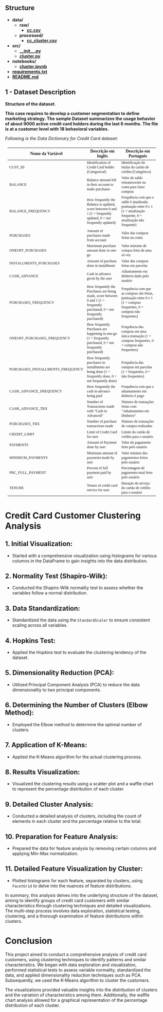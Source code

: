 ## <div class="header2">Structure </div>
- **data/**
  - **raw/**
    - [**cc.csv**](https://github.com/BragaDS/Customer-Clustering/blob/90dfedec48d33b7191d4e9f6f43d631e3229a4f2/data/raw/cc.csv)
  - **processed/**
    - [**cc_cluster.csv**](https://github.com/BragaDS/Customer-Clustering/blob/master/data/processed/cc_cluster.csv)
- **src/**
  - [**\_\_init\_\_.py**](https://github.com/BragaDS/Customer-Clustering/blob/90dfedec48d33b7191d4e9f6f43d631e3229a4f2/src/__init__.py)
  - [**cluster.py**](https://github.com/BragaDS/Customer-Clustering/blob/90dfedec48d33b7191d4e9f6f43d631e3229a4f2/src/cluster.py)
- **notebooks/**
  - [**cluster.ipynb**](https://github.com/BragaDS/Customer-Clustering/blob/90dfedec48d33b7191d4e9f6f43d631e3229a4f2/notebook/cluster.ipynb)
- [**requirements.txt**](https://github.com/BragaDS/Customer-Clustering/blob/90dfedec48d33b7191d4e9f6f43d631e3229a4f2/requirements.txt)
- [**README.md**](https://github.com/BragaDS/Customer-Clustering/blob/489fbcb842747a32b0775fa13f981ee6f039c4e0/README.MD)



## <div class="header2">1 - Dataset Description</div>
<div class="explain-box"><b>Structure of the dataset</b>.<br>

<b> This case requires to develop a customer segmentation to define marketing strategy. The
sample Dataset summarizes the usage behavior of about 9000 active credit card holders during the last 6 months. The file is at a customer level with 18 behavioral variables.</b>

<i>Following is the Data Dictionary for Credit Card dataset:</i>
    
<table style="font-family: Merriweather; font-weight: 300; font-size: 12px; text-align: left; padding: 8px; border-collapse: collapse; width: 100%;">
  <thead>
    <tr>
      <th style="font-family: Merriweather; font-weight: 900; text-align: center; font-size: 14px">Nome da Variável</th>
      <th style="font-family: Merriweather; font-weight: 900; text-align: center; font-size: 14px">Descrição em Inglês</th>
      <th style="font-family: Merriweather; font-weight: 900; text-align: center; font-size: 14px">Descrição em Português</th>
    </tr>
  </thead>
  <tbody>
      <tr>
          <td>CUST_ID</td>
          <td>Identification of Credit Card holder (Categorical)</td>
          <td>Identificação do titular do cartão de crédito (Categórico)</td>
      </tr>
      <tr>
          <td>BALANCE</td>
          <td>Balance amount left in their account to make purchases</td>
          <td>Valor do saldo remanescente na conta para fazer compras</td>
      </tr>
      <tr>
          <td>BALANCE_FREQUENCY</td>
          <td>How frequently the Balance is updated, score between 0 and 1 (1 = frequently updated, 0 = not frequently updated)</td>
          <td>Frequência com que o saldo é atualizado, pontuação entre 0 e 1 (1 = atualização frequente, 0 = atualização não frequente)</td>
      </tr>
      <tr>
          <td>PURCHASES</td>
          <td>Amount of purchases made from account</td>
          <td>Valor das compras feitas na conta</td>
      </tr>
      <tr>
          <td>ONEOFF_PURCHASES</td>
          <td>Maximum purchase amount done in one-go</td>
          <td>Valor máximo de compra feito de uma só vez</td>
      </tr>
      <tr>
          <td>INSTALLMENTS_PURCHASES</td>
          <td>Amount of purchase done in installment</td>
          <td>Valor das compras feitas em parcelas</td>
      </tr>
      <tr>
          <td>CASH_ADVANCE</td>
          <td>Cash in advance given by the user</td>
          <td>Adiantamento em dinheiro dado pelo usuário</td>
      </tr>
      <tr>
          <td>PURCHASES_FREQUENCY</td>
          <td>How frequently the Purchases are being made, score between 0 and 1 (1 = frequently purchased, 0 = not frequently purchased)</td>
          <td>Frequência com que as compras são feitas, pontuação entre 0 e 1 (1 = compras frequentes, 0 = compras não frequentes)</td>
      </tr>
      <tr>
          <td>ONEOFF_PURCHASES_FREQUENCY</td>
          <td>How frequently Purchases are happening in one-go (1 = frequently purchased, 0 = not frequently purchased)</td>
          <td>Frequência das compras em uma única transação (1 = compras frequentes, 0 = compras não frequentes)</td>
      </tr>
      <tr>
          <td>PURCHASES_INSTALLMENTS_FREQUENCY</td>
          <td>How frequently purchases in installments are being done (1 = frequently done, 0 = not frequently done)</td>
          <td>Frequência das compras em parcelas (1 = frequentes, 0 = não frequentes)</td>
      </tr>
      <tr>
          <td>CASH_ADVANCE_FREQUENCY</td>
          <td>How frequently the cash in advance being paid</td>
          <td>Frequência com que o adiantamento em dinheiro é pago</td>
      </tr>
      <tr>
          <td>CASH_ADVANCE_TRX</td>
          <td>Number of Transactions made with "Cash in Advanced"</td>
          <td>Número de transações feitas com "Adiantamento em Dinheiro"</td>
      </tr>
      <tr>
          <td>PURCHASES_TRX</td>
          <td>Number of purchase transactions made</td>
          <td>Número de transações de compra realizadas</td>
      </tr>
      <tr>
          <td>CREDIT_LIMIT</td>
          <td>Limit of Credit Card for user</td>
          <td>Limite do cartão de crédito para o usuário</td>
      </tr>
      <tr>
          <td>PAYMENTS</td>
          <td>Amount of Payment done by user</td>
          <td>Valor do pagamento feito pelo usuário</td>
      </tr>
      <tr>
          <td>MINIMUM_PAYMENTS</td>
          <td>Minimum amount of payments made by user</td>
          <td>Valor mínimo dos pagamentos feitos pelo usuário</td>
      </tr>
      <tr>
          <td>PRC_FULL_PAYMENT</td>
          <td>Percent of full payment paid by user</td>
          <td>Percentagem de pagamento total feito pelo usuário</td>
      </tr>
      <tr>
          <td>TENURE</td>
          <td>Tenure of credit card service for user</td>
          <td>Duração do serviço do cartão de crédito para o usuário</td>
      </tr>
  </tbody>
</table>




# Credit Card Customer Clustering Analysis

## 1. Initial Visualization:
- Started with a comprehensive visualization using histograms for various columns in the DataFrame to gain insights into the data distribution.

## 2. Normality Test (Shapiro-Wilk):
- Conducted the Shapiro-Wilk normality test to assess whether the variables follow a normal distribution.

## 3. Data Standardization:
- Standardized the data using the `StandardScaler` to ensure consistent scaling across all variables.

## 4. Hopkins Test:
- Applied the Hopkins test to evaluate the clustering tendency of the dataset.

## 5. Dimensionality Reduction (PCA):
- Utilized Principal Component Analysis (PCA) to reduce the data dimensionality to two principal components.

## 6. Determining the Number of Clusters (Elbow Method):
- Employed the Elbow method to determine the optimal number of clusters.

## 7. Application of K-Means:
- Applied the K-Means algorithm for the actual clustering process.

## 8. Results Visualization:
- Visualized the clustering results using a scatter plot and a waffle chart to represent the percentage distribution of each cluster.

## 9. Detailed Cluster Analysis:
- Conducted a detailed analysis of clusters, including the count of elements in each cluster and the percentage relative to the total.

## 10. Preparation for Feature Analysis:
- Prepared the data for feature analysis by removing certain columns and applying Min-Max normalization.

## 11. Detailed Feature Visualization by Cluster:
- Plotted histograms for each feature, separated by clusters, using `FacetGrid` to delve into the nuances of feature distributions.

In summary, this analysis delves into the underlying structure of the dataset, aiming to identify groups of credit card customers with similar characteristics through clustering techniques and detailed visualizations. The multi-step process involves data exploration, statistical testing, clustering, and a thorough examination of feature distributions within clusters.



# Conclusion

This project aimed to conduct a comprehensive analysis of credit card customers, using clustering techniques to identify patterns and similar characteristics. We began with data exploration and visualization, performed statistical tests to assess variable normality, standardized the data, and applied dimensionality reduction techniques such as PCA. Subsequently, we used the K-Means algorithm to cluster the customers.

The visualizations provided valuable insights into the distribution of clusters and the variation of characteristics among them. Additionally, the waffle chart analysis allowed for a graphical representation of the percentage distribution of each cluster.


